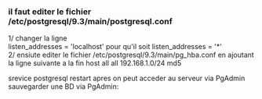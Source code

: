 ### il faut editer le fichier /etc/postgresql/9.3/main/postgresql.conf  
1/ changer la ligne   
listen_addresses = 'localhost' pour qu'il soit listen_addresses = '*'  
2/ ensiute editer le fichier /etc/postgresql/9.3/main/pg_hba.conf en ajoutant la ligne suivante a la fin host all all 192.168.1.0/24 md5  

srevice postgresql restart
apres on peut acceder au serveur via PgAdmin  
sauvegarder une BD via PgAdmin:  

 
